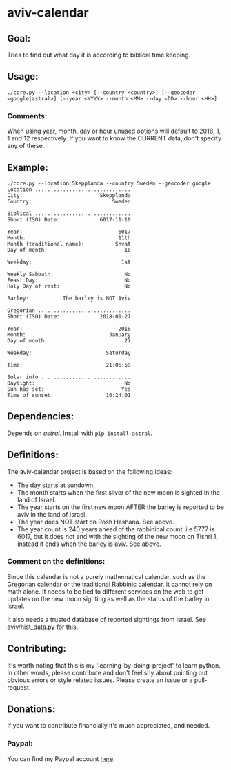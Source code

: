 # aviv-calendar
## Goal: 
Tries to find out what day it is according to biblical time keeping.
## Usage:
`./core.py --location <city> [--country <country>] [--geocoder <google|astral>] [--year <YYYY> --month <MM> --day <DD> --hour <HH>]`
### Comments:
When using year, month, day or hour unused options will default to 2018, 1, 1 and 12 respectively. If you want to know the CURRENT data, don't specify any of these.
## Example:
```
./core.py --location Skepplanda --country Sweden --geocoder google
Location ...............................
City:                         Skepplanda
Country:                          Sweden

Biblical ...............................
Short (ISO) Date:             6017-11-10

Year:                               6017
Month:                              11th
Month (traditional name):          Shvat
Day of month:                         10

Weekday:                             1st

Weekly Sabbath:                       No
Feast Day:                            No
Holy Day of rest:                     No

Barley:           The barley is NOT Aviv

Gregorian ..............................
Short (ISO) Date:             2018-01-27

Year:                               2018
Month:                           January
Day of month:                         27

Weekday:                        Saturday

Time:                           21:06:59

Solar info .............................
Daylight:                             No
Sun has set:                         Yes
Time of sunset:                 16:24:01
```
<!-- ### Screenshot: -->
<!-- ![aviv-calendar screenshot](https://www.avivcalendar.com/img/screenshot_2.png) -->
## Dependencies:
Depends on *astral*. Install with `pip install astral`.
## Definitions:
The aviv-calendar project is based on the following ideas:
* The day starts at sundown.
* The month starts when the first sliver of the new moon is sighted in the land of Israel.
* The year starts on the first new moon AFTER the barley is reported to be aviv in the land of Israel.
* The year does NOT start on Rosh Hashana. See above.
* The year count is 240 years ahead of the rabbinical count. i.e 5777 is 6017, but it does not end with the sighting of the new moon on Tishri 1, instead it ends when the barley is aviv. See above.
### Comment on the definitions:
Since this calendar is not a purely mathematical calendar, such as the Gregorian calendar or the traditional Rabbinic calendar, it cannot rely on math alone. It needs to be tied to different services on the web to get updates on the new moon sighting as well as the status of the barley in Israel.

It also needs a trusted database of reported sightings from Israel. See aviv/hist_data.py for this.
## Contributing:
It's worth noting that this is my 'learning-by-doing-project' to learn python. In other words, please contribute and don't feel shy about pointing out obvious errors or style related issues. Please create an issue or a pull-request.
## Donations:
If you want to contribute financially it's much appreciated, and needed.
### Paypal:
You can find my Paypal account [here](https://www.paypal.me/johanthoren).
